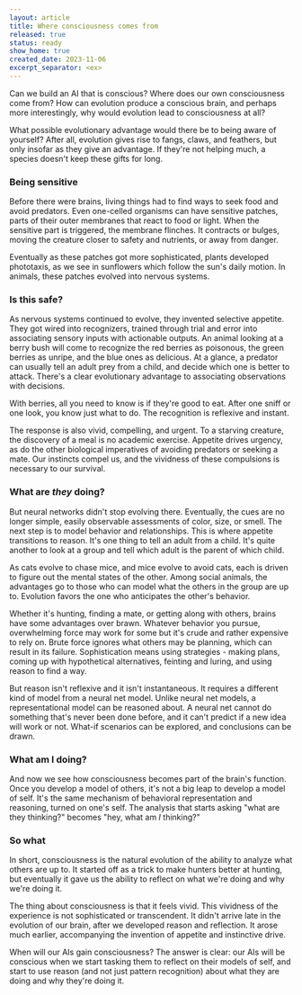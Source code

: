 ```yaml
---
layout: article
title: Where consciousness comes from
released: true
status: ready
show_home: true
created_date: 2023-11-06
excerpt_separator: <ex>
---
```


Can we build an AI that is conscious? Where does our own consciousness
come from?  <!-- start_excerpt -->How can evolution produce a
conscious brain, and perhaps more interestingly, why would evolution
lead to consciousness at all?


What possible evolutionary advantage would there be to being aware of
yourself?<!-- end_excerpt --> After all, evolution gives rise to fangs, claws, and
feathers, but only insofar as they give an advantage. If they're not
helping much, a species doesn't keep these gifts for long.

### Being sensitive

Before there were brains, living things had to find ways to seek food
and avoid predators. Even one-celled organisms can have sensitive
patches, parts of their outer membranes that react to food or
light. When the sensitive part is triggered, the membrane flinches.
It contracts or bulges, moving the creature closer to safety and
nutrients, or away from danger.

Eventually as these patches got more sophisticated, plants developed
phototaxis, as we see in sunflowers which follow the sun's daily motion.
In animals, these patches evolved into nervous systems.

### Is this safe?

As nervous systems continued to evolve, they invented selective
appetite.  They got wired into recognizers, trained through trial and
error into associating sensory inputs with actionable outputs.  An
animal looking at a berry bush will come to recognize the red berries
as poisonous, the green berries as unripe, and the blue ones as
delicious.  At a glance, a predator can usually tell an adult prey
from a child, and decide which one is better to attack. There's a
clear evolutionary advantage to associating observations with
decisions.

With berries, all you need to know is if they're good to eat. After
one sniff or one look, you know just what to do. The recognition is
reflexive and instant. 

The response is also vivid, compelling, and urgent. To a starving
creature, the discovery of a meal is no academic exercise. Appetite
drives urgency, as do the other biological imperatives of avoiding
predators or seeking a mate.  Our instincts compel us, and the
vividness of these compulsions is necessary to our survival.


### What are *they* doing?

But neural networks didn't stop evolving there. Eventually, the cues
are no longer simple, easily observable assessments of color, size, or
smell.  The next step is to model behavior and relationships.  This is
where appetite transitions to reason. It's one thing to tell an adult
from a child. It's quite another to look at a group and tell which
adult is the parent of which child.

As cats evolve to chase mice, and mice evolve to avoid cats, each is
driven to figure out the mental states of the other. Among social
animals, the advantages go to those who can model what the others in
the group are up to. Evolution favors the one who anticipates the
other's behavior.

Whether it's hunting, finding a mate, or getting along with others,
brains have some advantages over brawn. Whatever behavior you pursue,
overwhelming force may work for some but it's crude and rather
expensive to rely on. Brute force ignores what others may be planning,
which can result in its failure.  Sophistication means using
strategies - making plans, coming up with hypothetical alternatives,
feinting and luring, and using reason to find a way.

But reason isn't reflexive and it isn't instantaneous. It requires a
different kind of model from a neural net model. Unlike neural net
models, a representational model can be reasoned about. A neural net
cannot do something that's never been done before, and it can't
predict if a new idea will work or not. What-if scenarios can be
explored, and conclusions can be drawn.


### What am I doing?

And now we see how consciousness becomes part of the brain's function.
Once you develop a model of others, it's not a big leap to develop a
model of self. It's the same mechanism of behavioral representation
and reasoning, turned on one's self.  The analysis that starts asking
"what are they thinking?"  becomes "hey, what am *I* thinking?"

### So what

In short, consciousness is the natural evolution of the ability to
analyze what others are up to. It started off as a trick to make
hunters better at hunting, but eventually it gave us the ability to
reflect on what we're doing and why we're doing it.

The thing about consciousness is that it feels vivid. This vividness
of the experience is not sophisticated or transcendent. It didn't
arrive late in the evolution of our brain, after we developed reason
and reflection. It arose much earlier, accompanying the invention of
appetite and instinctive drive.

When will our AIs gain consciousness? The answer is clear: our AIs
will be conscious when we start tasking them to reflect on their
models of self, and start to use reason (and not just pattern
recognition) about what they are doing and why they're doing it.
